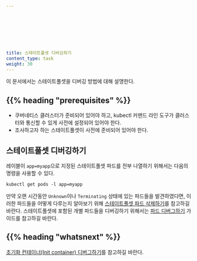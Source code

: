 ```yaml
---








title: 스테이트풀셋 디버깅하기
content_type: task
weight: 30
---
```


<!-- overview -->
이 문서에서는 스테이트풀셋을 디버깅 방법에 대해 설명한다.

## {{% heading "prerequisites" %}}

* 쿠버네티스 클러스터가 준비되어 있어야 하고, kubectl 커맨드 라인 도구가 클러스터와 통신할 수 있게 사전에 설정되어 있어야 한다.
* 조사하고자 하는 스테이트풀셋이 사전에 준비되어 있어야 한다.

<!-- steps -->

## 스테이트풀셋 디버깅하기

레이블이 `app=myapp`으로 지정된 스테이트풀셋 파드를 전부 나열하기 위해서는
다음의 명령을 사용할 수 있다.

```shell
kubectl get pods -l app=myapp
```

만약 오랜 시간동안 `Unknown`이나 `Terminating` 상태에 있는
파드들을 발견하였다면, 이러한 파드들을 어떻게 다루는지 알아보기 위해 
[스테이트풀셋 파드 삭제하기](/ko/docs/tasks/run-application/delete-stateful-set/)를 참고하길 바란다.
스테이트풀셋에 포함된 개별 파드들을 디버깅하기 위해서는
[파드 디버그하기](/ko/docs/tasks/debug/debug-application/debug-pods/) 가이드를 참고하길 바란다.

## {{% heading "whatsnext" %}}

[초기화 컨테이너(Init container) 디버그하기](/ko/docs/tasks/debug/debug-application/debug-init-containers/)를 참고하길 바란다.
